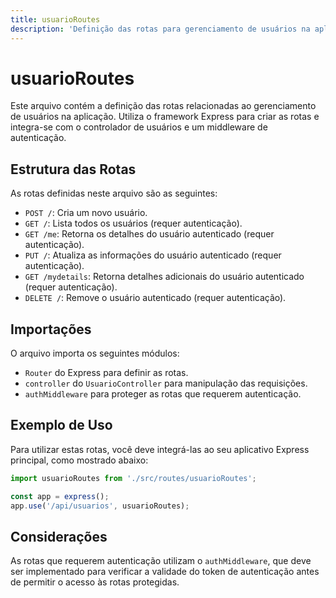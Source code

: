```yaml
---
title: usuarioRoutes
description: 'Definição das rotas para gerenciamento de usuários na aplicação.'
---
```


# usuarioRoutes

Este arquivo contém a definição das rotas relacionadas ao gerenciamento de usuários na aplicação. Utiliza o framework Express para criar as rotas e integra-se com o controlador de usuários e um middleware de autenticação.

## Estrutura das Rotas

As rotas definidas neste arquivo são as seguintes:

- `POST /`: Cria um novo usuário.
- `GET /`: Lista todos os usuários (requer autenticação).
- `GET /me`: Retorna os detalhes do usuário autenticado (requer autenticação).
- `PUT /`: Atualiza as informações do usuário autenticado (requer autenticação).
- `GET /mydetails`: Retorna detalhes adicionais do usuário autenticado (requer autenticação).
- `DELETE /`: Remove o usuário autenticado (requer autenticação).

## Importações

O arquivo importa os seguintes módulos:

- `Router` do Express para definir as rotas.
- `controller` do `UsuarioController` para manipulação das requisições.
- `authMiddleware` para proteger as rotas que requerem autenticação.

## Exemplo de Uso

Para utilizar estas rotas, você deve integrá-las ao seu aplicativo Express principal, como mostrado abaixo:

```javascript
import usuarioRoutes from './src/routes/usuarioRoutes';

const app = express();
app.use('/api/usuarios', usuarioRoutes);
```

## Considerações

As rotas que requerem autenticação utilizam o `authMiddleware`, que deve ser implementado para verificar a validade do token de autenticação antes de permitir o acesso às rotas protegidas.